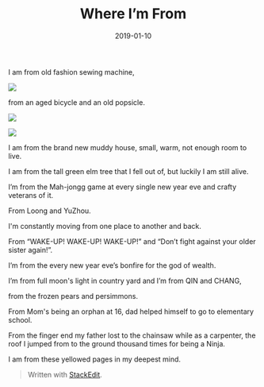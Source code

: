 ﻿---
title: "Where I’m From"
date: 2019-01-10
tags: ["bio","self"]
authors: ["kevinan9"]
---

I am from old fashion sewing machine,

![](https://lh3.googleusercontent.com/FzqHCxr-cbfESfJsYukRZaTCRYhBn5PCTiEF0ckFNkpczkY_8PyFVhkxTaT-ZNLENSDLy_vp6sqOAPOX43arMySojG8s8-2g9rfyhoKAJDnXjLXQtgixbsDBbOvYQqcrbAyFxbLxHRiAwDf_uP7d6OEEt-imKysE97spEx55uEwk_D3enMn6dmq89I_L)  

from an aged bicycle and an old popsicle.

![](https://lh3.googleusercontent.com/fR39HCsZiP8rVT2q5g1hEKGctIOgu0UxYRuE6rqxxhlXyMSBtftlIClTSr-I7cz145-VpPrUvw12v1SHPDXkQBFqkvYm8zrH6n9MIw40lu5meqa3lcULBzRr7JpGP7LWyV2r577bVkocIkR8nfatOihj8M2KLtyau4iQeCl_Ly_L7p2vKfhM-NL0pxNm)

![](https://lh3.googleusercontent.com/5mT_J7OwOqGL_JUbpSyUS6TTsB9W7naTRnohYA0pGvpsl8VAqTEfoXAa--MhNddPigGEBt3M3uN50Dhpzf8kbjuz9p2FoqEAT5aB3x7Ihpd3w8T6JA24uRobuimTQ02QBam8fn22Ie1bIxqUnxtSiqIyH7TKC7fJpFhyywvMbAKRJ2NuaQNexGsKvfZO)

I am from the brand new muddy house, small, warm, not enough room to live.

I am from the tall green elm tree that I fell out of, but luckily I am still alive.

I’m from the Mah-jongg game at every single new year eve and crafty veterans of it.

From Loong and YuZhou.

I'm constantly moving from one place to another and back.

From “WAKE-UP! WAKE-UP! WAKE-UP!” and “Don’t fight against your older sister again!”.
 

I’m from the every new year eve’s bonfire for the god of wealth.

I’m from full moon's light in country yard and I’m from QIN and CHANG,

from the frozen pears and persimmons.

From Mom's being an orphan at 16, dad helped himself to go to elementary school.

From the finger end my father lost to the chainsaw while as a carpenter, the roof I jumped from to the ground thousand times for being a Ninja.

I am from these yellowed pages in my deepest mind.

> Written with [StackEdit](https://stackedit.io/).
